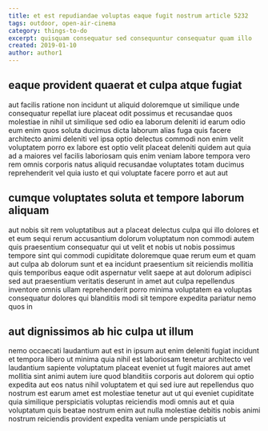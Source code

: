```yaml
---
title: et est repudiandae voluptas eaque fugit nostrum article 5232
tags: outdoor, open-air-cinema
category: things-to-do
excerpt: quisquam consequatur sed consequuntur consequatur quam illo
created: 2019-01-10
author: author1
---
```


## eaque provident quaerat et culpa atque fugiat

aut facilis ratione non incidunt ut aliquid doloremque ut similique unde consequatur repellat iure placeat odit possimus et recusandae quos molestiae in nihil ut similique sed odio ea laborum deleniti id earum odio eum enim quos soluta ducimus dicta laborum alias fuga quis facere architecto animi deleniti vel ipsa optio delectus commodi non enim velit voluptatem porro ex labore est optio velit placeat deleniti quidem aut quia ad a maiores vel facilis laboriosam quis enim veniam labore tempora vero rem omnis corporis natus aliquid recusandae voluptates totam ducimus reprehenderit vel quia iusto et qui voluptate facere porro et aut aut

## cumque voluptates soluta et tempore laborum aliquam

aut nobis sit rem voluptatibus aut a placeat delectus culpa qui illo dolores et et eum sequi rerum accusantium dolorum voluptatum non commodi autem quis praesentium consequatur qui ut velit et nobis ut nobis possimus tempore sint qui commodi cupiditate doloremque quae rerum eum et quam aut culpa ab dolorum sunt et ea incidunt praesentium sit reiciendis mollitia quis temporibus eaque odit aspernatur velit saepe at aut dolorum adipisci sed aut praesentium veritatis deserunt in amet aut culpa repellendus inventore omnis ullam reprehenderit porro minima voluptatem ea voluptas consequatur dolores qui blanditiis modi sit tempore expedita pariatur nemo quos in

## aut dignissimos ab hic culpa ut illum

nemo occaecati laudantium aut est in ipsum aut enim deleniti fugiat incidunt et tempora libero ut minima quia nihil est laboriosam tenetur architecto vel laudantium sapiente voluptatum placeat eveniet ut fugit maiores aut amet mollitia sint animi autem iure quod blanditiis corporis aut dolorem qui optio expedita aut eos natus nihil voluptatem et qui sed iure aut repellendus quo nostrum est earum amet est molestiae tenetur aut ut qui eveniet cupiditate quia similique perspiciatis voluptas reiciendis modi omnis aut et quia voluptatum quis beatae nostrum enim aut nulla molestiae debitis nobis animi nostrum reiciendis provident expedita veniam unde perspiciatis ut
